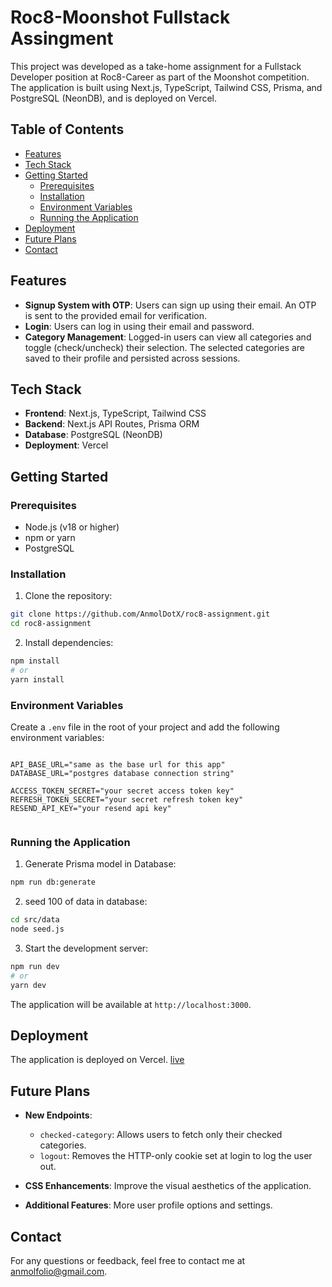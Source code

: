 # Roc8-Moonshot Fullstack Assingment

This project was developed as a take-home assignment for a Fullstack Developer position at Roc8-Career as part of the Moonshot competition. The application is built using Next.js, TypeScript, Tailwind CSS, Prisma, and PostgreSQL (NeonDB), and is deployed on Vercel.

## Table of Contents
- [Features](#features)
- [Tech Stack](#tech-stack)
- [Getting Started](#getting-started)
  - [Prerequisites](#prerequisites)
  - [Installation](#installation)
  - [Environment Variables](#environment-variables)
  - [Running the Application](#running-the-application)
- [Deployment](#deployment)
- [Future Plans](#future-plans)
- [Contact](#contact)

## Features

- **Signup System with OTP**: Users can sign up using their email. An OTP is sent to the provided email for verification.
- **Login**: Users can log in using their email and password.
- **Category Management**: Logged-in users can view all categories and toggle (check/uncheck) their selection. The selected categories are saved to their profile and persisted across sessions.

## Tech Stack

- **Frontend**: Next.js, TypeScript, Tailwind CSS
- **Backend**: Next.js API Routes, Prisma ORM
- **Database**: PostgreSQL (NeonDB)
- **Deployment**: Vercel

## Getting Started

### Prerequisites

- Node.js (v18 or higher)
- npm or yarn
- PostgreSQL

### Installation

1. Clone the repository:

```bash
git clone https://github.com/AnmolDotX/roc8-assignment.git
cd roc8-assignment
```

2. Install dependencies:

```bash
npm install
# or
yarn install
```

### Environment Variables

Create a `.env` file in the root of your project and add the following environment variables:

```plaintext

API_BASE_URL="same as the base url for this app"
DATABASE_URL="postgres database connection string"

ACCESS_TOKEN_SECRET="your secret access token key"
REFRESH_TOKEN_SECRET="your secret refresh token key"
RESEND_API_KEY="your resend api key"


```

### Running the Application

1. Generate Prisma model in Database:

```bash
npm run db:generate
```

2. seed 100 of data in database:

```bash
cd src/data
node seed.js
```

3. Start the development server:

```bash
npm run dev
# or
yarn dev
```

The application will be available at `http://localhost:3000`.

## Deployment

The application is deployed on Vercel. [live](https://roc8-assignment-by-anmol.vercel.app/)

## Future Plans

- **New Endpoints**:
  - `checked-category`: Allows users to fetch only their checked categories.
  - `logout`: Removes the HTTP-only cookie set at login to log the user out.
  
- **CSS Enhancements**: Improve the visual aesthetics of the application.
- **Additional Features**: More user profile options and settings.

## Contact

For any questions or feedback, feel free to contact me at [anmolfolio@gmail.com](mailto:anmolfolio@gmail.com).
